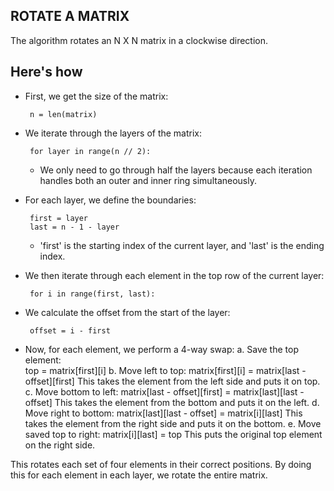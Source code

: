 ## ROTATE A MATRIX ###
The algorithm rotates an N X N matrix in a clockwise direction.
## Here's how ##
 - First, we get the size of the matrix:

        n = len(matrix)

 - We iterate through the layers of the matrix:
        
        for layer in range(n // 2):

    - We only need to go through half the layers because each iteration handles both an outer and inner ring simultaneously.

 - For each layer, we define the boundaries:
        
        first = layer
        last = n - 1 - layer
     - 'first' is the starting index of the current layer, and 'last' is the ending index.


 - We then iterate through each element in the top row of the current layer:
        
        for i in range(first, last):

 - We calculate the offset from the start of the layer:
        
        offset = i - first

 - Now, for each element, we perform a 4-way swap:
    a. Save the top element:  
            top = matrix[first][i]
    b. Move left to top:
            matrix[first][i] = matrix[last - offset][first]
        This takes the element from the left side and puts it on top.
    c. Move bottom to left:
            matrix[last - offset][first] = matrix[last][last - offset]
        This takes the element from the bottom and puts it on the left.
    d. Move right to bottom:
            matrix[last][last - offset] = matrix[i][last]
        This takes the element from the right side and puts it on the bottom.
    e. Move saved top to right:
            matrix[i][last] = top
        This puts the original top element on the right side.

This rotates each set of four elements in their correct positions. By doing this for each element in each layer, we rotate the entire matrix.
